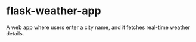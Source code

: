 # flask-weather-app
A web app where users enter a city name, and it fetches real-time weather details.
